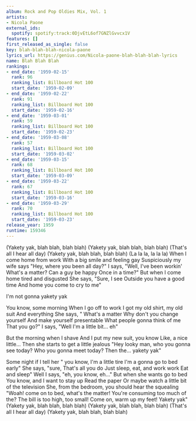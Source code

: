 ```yaml
---
album: Rock and Pop Oldies Mix, Vol. 1
artists:
- Nicola Paone
external_ids:
  spotify: spotify:track:0DjvEtL6of7GNZlGvvcx1V
features: []
first_released_as_single: false
key: blah-blah-blah-nicola-paone
lyrics_url: https://genius.com/Nicola-paone-blah-blah-blah-lyrics
name: Blah Blah Blah
rankings:
- end_date: '1959-02-15'
  rank: 96
  ranking_list: Billboard Hot 100
  start_date: '1959-02-09'
- end_date: '1959-02-22'
  rank: 91
  ranking_list: Billboard Hot 100
  start_date: '1959-02-16'
- end_date: '1959-03-01'
  rank: 59
  ranking_list: Billboard Hot 100
  start_date: '1959-02-23'
- end_date: '1959-03-08'
  rank: 57
  ranking_list: Billboard Hot 100
  start_date: '1959-03-02'
- end_date: '1959-03-15'
  rank: 68
  ranking_list: Billboard Hot 100
  start_date: '1959-03-09'
- end_date: '1959-03-22'
  rank: 67
  ranking_list: Billboard Hot 100
  start_date: '1959-03-16'
- end_date: '1959-03-29'
  rank: 70
  ranking_list: Billboard Hot 100
  start_date: '1959-03-23'
release_year: 1959
runtime: 159346
---
```

(Yakety yak, blah blah, blah blah)
(Yakety yak, blah blah, blah blah)
(That's all I hear all day)
(Yakety yak, blah blah, blah blah)
(La la la, la la la)
When I come home from work
With a big smile and feeling gay
Suspiciously my wife says
"Hey, where you been all day?"
I says, "Well, I've been workin'
What's a matter?
Can a guy be happy
Once in a time?"
But when I come home tired and disgusted
She says, "Sure, I see
Outside you have a good time
And home you come to cry to me"


I'm not gonna yakety yak


You know, some morning
When I go off to work
I got my old shirt, my old suit
And everything
She says, "
What's a matter
Why don't you change yourself
And make yourself presentable
What people gonna think of me
That you go?"
I says, "Well I'm a little bit... eh"

But the morning when I shave
And I put my new suit, you know
Like, a nice little...
Then she starts to get a little jealous
"Hey looky man, who you gonna see today?
Who you gonna meet today?
Then the... yakety yak"


Some night if I tell her
" you know, I'm a little tire
I'm a gonna go to bed early"
She says, "sure, 
That's all you do
Just sleep, eat, and work work
Eat and sleep"
Well I says, "eh, you know, eh..."
But when she wants go to bed
You know, and I want to stay up
Read the paper
Or maybe watch a little bit of the television
She, from the bedroom, you should hear the squealing
"Woah! come on to bed, what's the matter!
You're consuming too much of the?
The bill is too high, too small!
Come on, warm up my feet!
Yakety yak"
(Yakety yak, blah blah, blah blah)
(Yakety yak, blah blah, blah blah)
(That's all I hear all day)
(Yakety yak, blah blah, blah blah)
